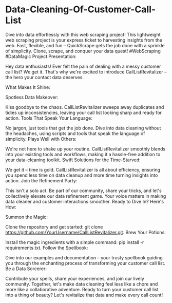 # Data-Cleaning-Of-Customer-Call-List
Dive into data effortlessly with this web scraping project!  This lightweight web scraping project is your express ticket to harvesting insights from the web. Fast, flexible, and fun – QuickScrape gets the job done with a sprinkle of simplicity. Clone, scrape, and conquer your data quest!  #WebScraping #DataMagic
Project Presentation:

Hey data enthusiasts! Ever felt the pain of dealing with a messy customer call list? We get it. That's why we're excited to introduce CallListRevitalizer – the hero your contact data deserves.

What Makes It Shine:

Spotless Data Makeover:

Kiss goodbye to the chaos. CallListRevitalizer sweeps away duplicates and tidies up inconsistencies, leaving your call list looking sharp and ready for action.
Tools That Speak Your Language:

No jargon, just tools that get the job done. Dive into data cleaning without the headaches, using scripts and tools that speak the language of simplicity.
Plays Well with Others:

We're not here to shake up your routine. CallListRevitalizer smoothly blends into your existing tools and workflows, making it a hassle-free addition to your data-cleaning toolkit.
Swift Solutions for the Time-Starved:

We get it – time is gold. CallListRevitalizer is all about efficiency, ensuring you spend less time on data cleanup and more time turning insights into action.
Join the Refinement Party:

This isn't a solo act. Be part of our community, share your tricks, and let's collectively elevate our data refinement game. Your voice matters in making data cleaner and customer interactions smoother.
Ready to Dive In? Here's How:

Summon the Magic:

Clone the repository and get started: git clone https://github.com/YourUsername/CallListRevitalizer.git.
Brew Your Potions:

Install the magic ingredients with a simple command: pip install -r requirements.txt.
Follow the Spellbook:

Dive into our examples and documentation – your trusty spellbook guiding you through the enchanting process of transforming your customer call list.
Be a Data Sorcerer:

Contribute your spells, share your experiences, and join our lively community. Together, let's make data cleaning feel less like a chore and more like a collaborative adventure.
Ready to turn your customer call list into a thing of beauty? Let's revitalize that data and make every call count! 
